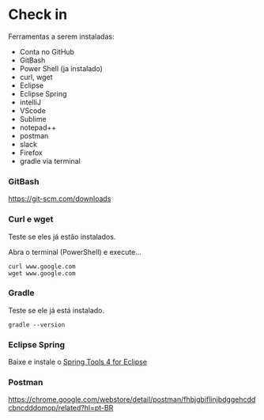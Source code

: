 # Check in


Ferramentas a serem instaladas:

+ Conta no GitHub
+ GitBash
+ Power Shell (ja instalado)
+ curl, wget
+ Eclipse
+ Eclipse Spring
+ intelliJ
+ VScode
+ Sublime
+ notepad++
+ postman
+ slack
+ Firefox
+ gradle via terminal


### GitBash

https://git-scm.com/downloads


### Curl e wget

Teste se eles já estão instalados.

Abra o terminal (PowerShell) e execute...

    curl www.google.com
    wget www.google.com


### Gradle

Teste se ele já está instalado.

    gradle --version


### Eclipse Spring

Baixe e instale o [Spring Tools 4 for Eclipse](https://spring.io/tools)


### Postman

https://chrome.google.com/webstore/detail/postman/fhbjgbiflinjbdggehcddcbncdddomop/related?hl=pt-BR

